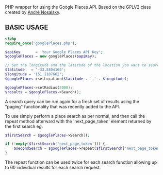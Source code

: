 PHP wrapper for using the Google Places API.
Based on the GPLV2 class created by [André Nosalsky](http://andrenosalsky.com/blog/2011/google-places-api-php-class/).

## BASIC USAGE ##

```php
<?php
require_once('googlePlaces.php');

$apiKey       = 'Your Google Places API Key';
$googlePlaces = new googlePlaces($apiKey);

// Set the longitude and the latitude of the location you want to search the surronds of
$latitude   = '-33.8804166';
$longitude = '151.2107662';
$googlePlaces->setLocation($latitude . ',' . $longitude);

$googlePlaces->setRadius(5000);
$results = $googlePlaces->Search();
```

A search query can be run again for a fresh set of results using the "paging" functionality that was recently added to the API.

To use simply perform a place search as per normal, and then call the repeat method afterward with the 'next_page_token' element returned by the first search eg. 

```php
$firstSearch = $googlePlaces->Search();

if (!empty($firstSearch['next_page_token'])) {
	$secondSearch = $googlePlaces->repeat($firstSearch['next_page_token']);
}
```
The repeat function can be used twice for each search function allowing up to 60 individual results for each search request. 
